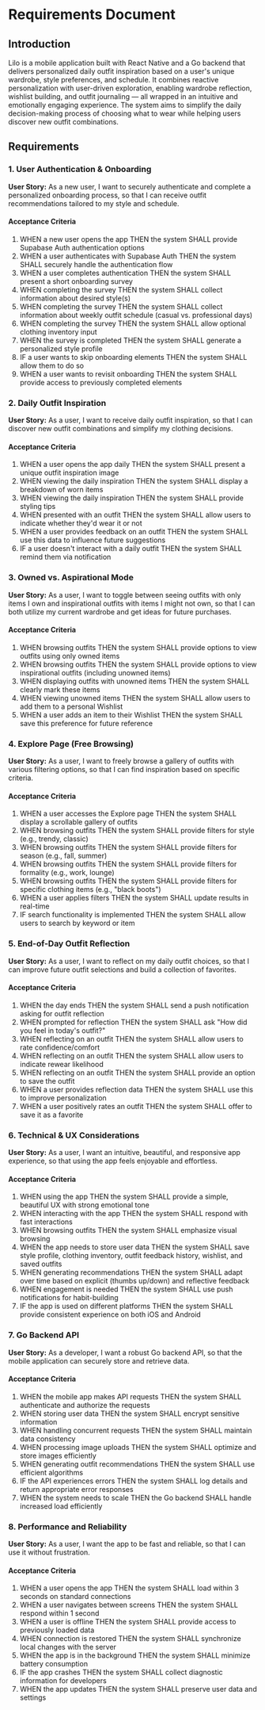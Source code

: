 # Requirements Document

## Introduction

Lilo is a mobile application built with React Native and a Go backend that delivers personalized daily outfit inspiration based on a user's unique wardrobe, style preferences, and schedule. It combines reactive personalization with user-driven exploration, enabling wardrobe reflection, wishlist building, and outfit journaling — all wrapped in an intuitive and emotionally engaging experience. The system aims to simplify the daily decision-making process of choosing what to wear while helping users discover new outfit combinations.

## Requirements

### 1. User Authentication & Onboarding

**User Story:** As a new user, I want to securely authenticate and complete a personalized onboarding process, so that I can receive outfit recommendations tailored to my style and schedule.

#### Acceptance Criteria

1. WHEN a new user opens the app THEN the system SHALL provide Supabase Auth authentication options
2. WHEN a user authenticates with Supabase Auth THEN the system SHALL securely handle the authentication flow
3. WHEN a user completes authentication THEN the system SHALL present a short onboarding survey
4. WHEN completing the survey THEN the system SHALL collect information about desired style(s)
5. WHEN completing the survey THEN the system SHALL collect information about weekly outfit schedule (casual vs. professional days)
6. WHEN completing the survey THEN the system SHALL allow optional clothing inventory input
7. WHEN the survey is completed THEN the system SHALL generate a personalized style profile
8. IF a user wants to skip onboarding elements THEN the system SHALL allow them to do so
9. WHEN a user wants to revisit onboarding THEN the system SHALL provide access to previously completed elements

### 2. Daily Outfit Inspiration

**User Story:** As a user, I want to receive daily outfit inspiration, so that I can discover new outfit combinations and simplify my clothing decisions.

#### Acceptance Criteria

1. WHEN a user opens the app daily THEN the system SHALL present a unique outfit inspiration image
2. WHEN viewing the daily inspiration THEN the system SHALL display a breakdown of worn items
3. WHEN viewing the daily inspiration THEN the system SHALL provide styling tips
4. WHEN presented with an outfit THEN the system SHALL allow users to indicate whether they'd wear it or not
5. WHEN a user provides feedback on an outfit THEN the system SHALL use this data to influence future suggestions
6. IF a user doesn't interact with a daily outfit THEN the system SHALL remind them via notification

### 3. Owned vs. Aspirational Mode

**User Story:** As a user, I want to toggle between seeing outfits with only items I own and inspirational outfits with items I might not own, so that I can both utilize my current wardrobe and get ideas for future purchases.

#### Acceptance Criteria

1. WHEN browsing outfits THEN the system SHALL provide options to view outfits using only owned items
2. WHEN browsing outfits THEN the system SHALL provide options to view inspirational outfits (including unowned items)
3. WHEN displaying outfits with unowned items THEN the system SHALL clearly mark these items
4. WHEN viewing unowned items THEN the system SHALL allow users to add them to a personal Wishlist
5. WHEN a user adds an item to their Wishlist THEN the system SHALL save this preference for future reference

### 4. Explore Page (Free Browsing)

**User Story:** As a user, I want to freely browse a gallery of outfits with various filtering options, so that I can find inspiration based on specific criteria.

#### Acceptance Criteria

1. WHEN a user accesses the Explore page THEN the system SHALL display a scrollable gallery of outfits
2. WHEN browsing outfits THEN the system SHALL provide filters for style (e.g., trendy, classic)
3. WHEN browsing outfits THEN the system SHALL provide filters for season (e.g., fall, summer)
4. WHEN browsing outfits THEN the system SHALL provide filters for formality (e.g., work, lounge)
5. WHEN browsing outfits THEN the system SHALL provide filters for specific clothing items (e.g., "black boots")
6. WHEN a user applies filters THEN the system SHALL update results in real-time
7. IF search functionality is implemented THEN the system SHALL allow users to search by keyword or item

### 5. End-of-Day Outfit Reflection

**User Story:** As a user, I want to reflect on my daily outfit choices, so that I can improve future outfit selections and build a collection of favorites.

#### Acceptance Criteria

1. WHEN the day ends THEN the system SHALL send a push notification asking for outfit reflection
2. WHEN prompted for reflection THEN the system SHALL ask "How did you feel in today's outfit?"
3. WHEN reflecting on an outfit THEN the system SHALL allow users to rate confidence/comfort
4. WHEN reflecting on an outfit THEN the system SHALL allow users to indicate rewear likelihood
5. WHEN reflecting on an outfit THEN the system SHALL provide an option to save the outfit
6. WHEN a user provides reflection data THEN the system SHALL use this to improve personalization
7. WHEN a user positively rates an outfit THEN the system SHALL offer to save it as a favorite

### 6. Technical & UX Considerations

**User Story:** As a user, I want an intuitive, beautiful, and responsive app experience, so that using the app feels enjoyable and effortless.

#### Acceptance Criteria

1. WHEN using the app THEN the system SHALL provide a simple, beautiful UX with strong emotional tone
2. WHEN interacting with the app THEN the system SHALL respond with fast interactions
3. WHEN browsing outfits THEN the system SHALL emphasize visual browsing
4. WHEN the app needs to store user data THEN the system SHALL save style profile, clothing inventory, outfit feedback history, wishlist, and saved outfits
5. WHEN generating recommendations THEN the system SHALL adapt over time based on explicit (thumbs up/down) and reflective feedback
6. WHEN engagement is needed THEN the system SHALL use push notifications for habit-building
7. IF the app is used on different platforms THEN the system SHALL provide consistent experience on both iOS and Android

### 7. Go Backend API

**User Story:** As a developer, I want a robust Go backend API, so that the mobile application can securely store and retrieve data.

#### Acceptance Criteria

1. WHEN the mobile app makes API requests THEN the system SHALL authenticate and authorize the requests
2. WHEN storing user data THEN the system SHALL encrypt sensitive information
3. WHEN handling concurrent requests THEN the system SHALL maintain data consistency
4. WHEN processing image uploads THEN the system SHALL optimize and store images efficiently
5. WHEN generating outfit recommendations THEN the system SHALL use efficient algorithms
6. IF the API experiences errors THEN the system SHALL log details and return appropriate error responses
7. WHEN the system needs to scale THEN the Go backend SHALL handle increased load efficiently

### 8. Performance and Reliability

**User Story:** As a user, I want the app to be fast and reliable, so that I can use it without frustration.

#### Acceptance Criteria

1. WHEN a user opens the app THEN the system SHALL load within 3 seconds on standard connections
2. WHEN a user navigates between screens THEN the system SHALL respond within 1 second
3. WHEN a user is offline THEN the system SHALL provide access to previously loaded data
4. WHEN connection is restored THEN the system SHALL synchronize local changes with the server
5. WHEN the app is in the background THEN the system SHALL minimize battery consumption
6. IF the app crashes THEN the system SHALL collect diagnostic information for developers
7. WHEN the app updates THEN the system SHALL preserve user data and settings
